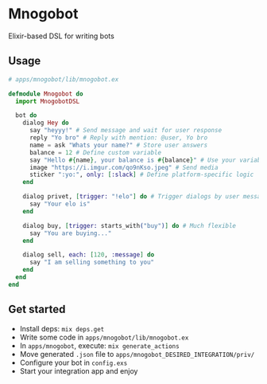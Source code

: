 # Mnogobot

Elixir-based DSL for writing bots 

## Usage

```elixir
# apps/mnogobot/lib/mnogobot.ex

defmodule Mnogobot do
  import MnogobotDSL

  bot do
    dialog Hey do
      say "heyyy!" # Send message and wait for user response
      reply "Yo bro" # Reply with mention: @user, Yo bro
      name = ask "Whats your name?" # Store user answers
      balance = 12 # Define custom variable
      say "Hello #{name}, your balance is #{balance}" # Use your variables in messages
      image "https://i.imgur.com/qo9nKso.jpeg" # Send media
      sticker ":yo:", only: [:slack] # Define platform-specific logic
    end

    dialog privet, [trigger: "!elo"] do # Trigger dialogs by user message
      say "Your elo is"
    end

    dialog buy, [trigger: starts_with("buy")] do # Much flexible
      say "You are buying..."
    end

    dialog sell, each: [120, :message] do
      say "I am selling something to you"
    end
  end
end
``` 

## Get started

- Install deps: `mix deps.get`
- Write some code in `apps/mnogobot/lib/mnogobot.ex`
- In `apps/mnogobot`, execute: `mix generate_actions`
- Move generated `.json` file to `apps/mnogobot_DESIRED_INTEGRATION/priv/`
- Configure your bot in `config.exs`
- Start your integration app and enjoy